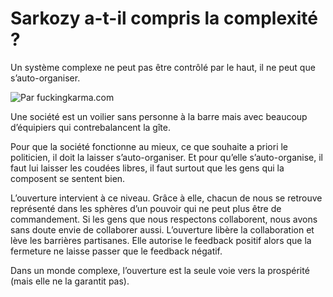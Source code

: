 # Sarkozy a-t-il compris la complexité ?

Un système complexe ne peut pas être contrôlé par le haut, il ne peut que s’auto-organiser.

![Par fuckingkarma.com](https://tcrouzet.com/images_tc/200707fucksarko.jpg)

Une société est un voilier sans personne à la barre mais avec beaucoup d’équipiers qui contrebalancent la gîte.

Pour que la société fonctionne au mieux, ce que souhaite a priori le politicien, il doit la laisser s’auto-organiser. Et pour qu’elle s’auto-organise, il faut lui laisser les coudées libres, il faut surtout que les gens qui la composent se sentent bien.

L’ouverture intervient à ce niveau. Grâce à elle, chacun de nous se retrouve représenté dans les sphères d’un pouvoir qui ne peut plus être de commandement. Si les gens que nous respectons collaborent, nous avons sans doute envie de collaborer aussi. L’ouverture libère la collaboration et lève les barrières partisanes. Elle autorise le feedback positif alors que la fermeture ne laisse passer que le feedback négatif.

Dans un monde complexe, l’ouverture est la seule voie vers la prospérité (mais elle ne la garantit pas).
